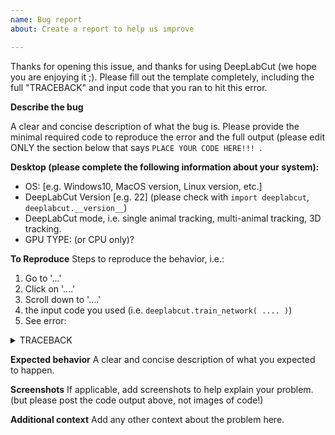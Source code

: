 ```yaml
---
name: Bug report
about: Create a report to help us improve

---
```


Thanks for opening this issue, and thanks for using DeepLabCut (we hope you are enjoying it ;). 
Please fill out the template completely, including the full "TRACEBACK" and input code that you ran to hit this error.

**Describe the bug**

A clear and concise description of what the bug is. 
Please provide the minimal required code to reproduce the error and the full output (please edit ONLY the section below that says `PLACE YOUR CODE HERE!!! `.

**Desktop (please complete the following information about your system):**
 - OS: [e.g. Windows10, MacOS version, Linux version, etc.]
 - DeepLabCut Version [e.g. 22] (please check with ``import deeplabcut``, ``deeplabcut.__version__``)
 - DeepLabCut mode, i.e. single animal tracking, multi-animal tracking, 3D tracking.
 - GPU TYPE: (or CPU only)?

**To Reproduce**
Steps to reproduce the behavior, i.e.:
1. Go to '...'
2. Click on '....'
3. Scroll down to '....'
4. the input code you used (i.e. `deeplabcut.train_network( .... )`)
4. See error:

<details><summary>TRACEBACK</summary><p>

```python

^do not delete the ```python
 
PLACE YOUR CODE HERE!!!  
 
do not delete below this line, leave the blank line and the ```

```
</p></details>


**Expected behavior**
A clear and concise description of what you expected to happen.

**Screenshots**
If applicable, add screenshots to help explain your problem. (but please post the code output above, not images of code!)

**Additional context**
Add any other context about the problem here.
